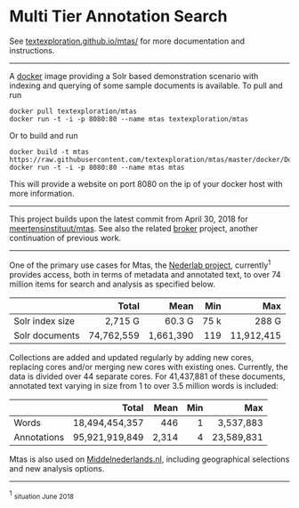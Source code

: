 # Multi Tier Annotation Search

See [textexploration.github.io/mtas/](https://textexploration.github.io/mtas/) for more documentation and instructions.

---

A [docker](https://hub.docker.com/r/textexploration/mtas/) image providing a Solr based demonstration scenario with indexing and querying of some sample documents is available. To pull and run

```console
docker pull textexploration/mtas
docker run -t -i -p 8080:80 --name mtas textexploration/mtas
```

Or to build and run

```console
docker build -t mtas https://raw.githubusercontent.com/textexploration/mtas/master/docker/Dockerfile
docker run -t -i -p 8080:80 --name mtas mtas
```

This will provide a website on port 8080 on the ip of your docker host with 
more information. 

---

This project builds upon the latest commit from April 30, 2018 for [meertensinstituut/mtas](https://github.com/meertensinstituut/mtas/tree/5c862d53014b15fb87de83da0b33fd91518642ec). See also the related [broker](https://github.com/textexploration/broker) project, another continuation of previous work.

---

One of the primary use cases for Mtas, the [Nederlab project](https://www.nederlab.nl/), currently<sup>1</sup> provides access, both in terms of metadata and annotated text, to over 74 million items for search and analysis as specified below. 

|                 | Total          | Mean      | Min   | Max        |
|-----------------|---------------:|----------:|------:|-----------:|
| Solr index size | 2,715 G        | 60.3 G    | 75 k  | 288 G      |
| Solr documents  | 74,762,559     | 1,661,390 | 119   | 11,912,415 |

Collections are added and updated regularly by adding new cores, replacing cores and/or merging new cores with existing ones. Currently, the data is divided over 44 separate cores. For 41,437,881 of these documents, annotated text varying in size from 1 to over 3.5 million words is included:

|                 | Total           | Mean         | Min   | Max        |
|-----------------|----------------:|-------------:|------:|-----------:|
| Words           | 18,494,454,357  | 446          | 1     | 3,537,883  |
| Annotations     | 95,921,919,849  | 2,314        | 4     | 23,589,831 |

Mtas is also used on [Middelnederlands.nl](https://www.middelnederlands.nl/), including geographical selections and new analysis options. 


---
<sup><a name="footnote">1</a></sup> <small>situation June 2018</small>
